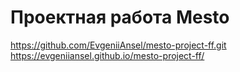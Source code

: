 # Проектная работа Mesto
https://github.com/EvgeniiAnsel/mesto-project-ff.git
https://evgeniiansel.github.io/mesto-project-ff/

